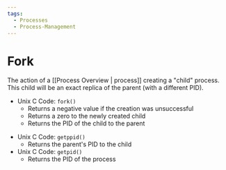 ```yaml
---
tags:
  - Processes
  - Process-Management
---
```

# Fork
The action of a [[Process Overview | process]] creating a "child" process. This child will be an exact replica of the parent (with a different PID). 

- Unix C Code: `fork()`
    - Returns a negative value if the creation was unsuccessful
    - Returns a zero to the newly created child
    - Returns the PID of the child to the parent
* Unix C Code: `getppid()`
    * Returns the parent's PID to the child
* Unix C Code: `getpid()`
    * Returns the PID of the process